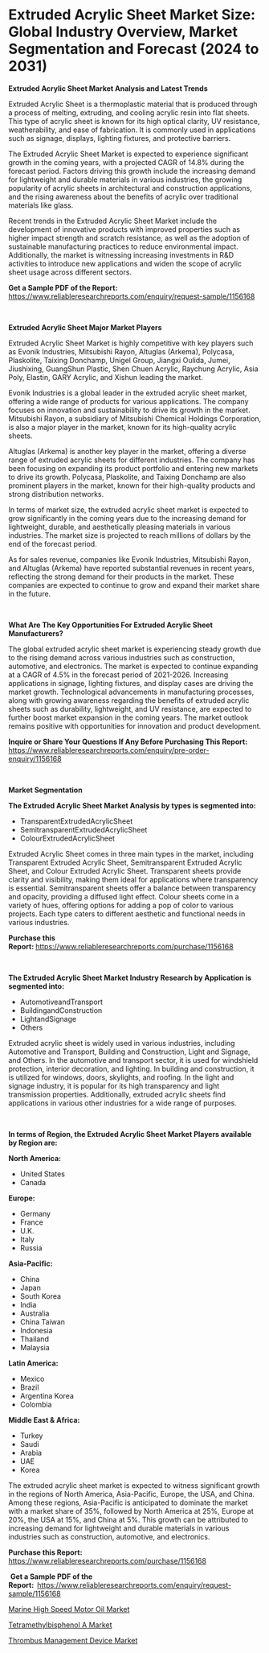 <p><h1>Extruded Acrylic Sheet Market Size: Global Industry Overview, Market Segmentation and Forecast (2024 to 2031)</h1></p><p><strong>Extruded Acrylic Sheet Market Analysis and Latest Trends</strong></p>
<p><p>Extruded Acrylic Sheet is a thermoplastic material that is produced through a process of melting, extruding, and cooling acrylic resin into flat sheets. This type of acrylic sheet is known for its high optical clarity, UV resistance, weatherability, and ease of fabrication. It is commonly used in applications such as signage, displays, lighting fixtures, and protective barriers.</p><p>The Extruded Acrylic Sheet Market is expected to experience significant growth in the coming years, with a projected CAGR of 14.8% during the forecast period. Factors driving this growth include the increasing demand for lightweight and durable materials in various industries, the growing popularity of acrylic sheets in architectural and construction applications, and the rising awareness about the benefits of acrylic over traditional materials like glass.</p><p>Recent trends in the Extruded Acrylic Sheet Market include the development of innovative products with improved properties such as higher impact strength and scratch resistance, as well as the adoption of sustainable manufacturing practices to reduce environmental impact. Additionally, the market is witnessing increasing investments in R&D activities to introduce new applications and widen the scope of acrylic sheet usage across different sectors.</p></p>
<p><strong>Get a Sample PDF of the Report:&nbsp;</strong> <a href="https://www.reliableresearchreports.com/enquiry/request-sample/1156168">https://www.reliableresearchreports.com/enquiry/request-sample/1156168</a></p>
<p>&nbsp;</p>
<p><strong>Extruded Acrylic Sheet Major Market Players</strong></p>
<p><p>Extruded Acrylic Sheet Market is highly competitive with key players such as Evonik Industries, Mitsubishi Rayon, Altuglas (Arkema), Polycasa, Plaskolite, Taixing Donchamp, Unigel Group, Jiangxi Oulida, Jumei, Jiushixing, GuangShun Plastic, Shen Chuen Acrylic, Raychung Acrylic, Asia Poly, Elastin, GARY Acrylic, and Xishun leading the market.</p><p>Evonik Industries is a global leader in the extruded acrylic sheet market, offering a wide range of products for various applications. The company focuses on innovation and sustainability to drive its growth in the market. Mitsubishi Rayon, a subsidiary of Mitsubishi Chemical Holdings Corporation, is also a major player in the market, known for its high-quality acrylic sheets.</p><p>Altuglas (Arkema) is another key player in the market, offering a diverse range of extruded acrylic sheets for different industries. The company has been focusing on expanding its product portfolio and entering new markets to drive its growth. Polycasa, Plaskolite, and Taixing Donchamp are also prominent players in the market, known for their high-quality products and strong distribution networks.</p><p>In terms of market size, the extruded acrylic sheet market is expected to grow significantly in the coming years due to the increasing demand for lightweight, durable, and aesthetically pleasing materials in various industries. The market size is projected to reach millions of dollars by the end of the forecast period.</p><p>As for sales revenue, companies like Evonik Industries, Mitsubishi Rayon, and Altuglas (Arkema) have reported substantial revenues in recent years, reflecting the strong demand for their products in the market. These companies are expected to continue to grow and expand their market share in the future.</p></p>
<p>&nbsp;</p>
<p><strong>What Are The Key Opportunities For Extruded Acrylic Sheet Manufacturers?</strong></p>
<p><p>The global extruded acrylic sheet market is experiencing steady growth due to the rising demand across various industries such as construction, automotive, and electronics. The market is expected to continue expanding at a CAGR of 4.5% in the forecast period of 2021-2026. Increasing applications in signage, lighting fixtures, and display cases are driving the market growth. Technological advancements in manufacturing processes, along with growing awareness regarding the benefits of extruded acrylic sheets such as durability, lightweight, and UV resistance, are expected to further boost market expansion in the coming years. The market outlook remains positive with opportunities for innovation and product development.</p></p>
<p><strong>Inquire or Share Your Questions If Any Before Purchasing This Report:</strong> <a href="https://www.reliableresearchreports.com/enquiry/pre-order-enquiry/1156168">https://www.reliableresearchreports.com/enquiry/pre-order-enquiry/1156168</a></p>
<p>&nbsp;</p>
<p><strong>Market Segmentation</strong></p>
<p><strong>The Extruded Acrylic Sheet Market Analysis by types is segmented into:</strong></p>
<p><ul><li>TransparentExtrudedAcrylicSheet</li><li>SemitransparentExtrudedAcrylicSheet</li><li>ColourExtrudedAcrylicSheet</li></ul></p>
<p><p>Extruded Acrylic Sheet comes in three main types in the market, including Transparent Extruded Acrylic Sheet, Semitransparent Extruded Acrylic Sheet, and Colour Extruded Acrylic Sheet. Transparent sheets provide clarity and visibility, making them ideal for applications where transparency is essential. Semitransparent sheets offer a balance between transparency and opacity, providing a diffused light effect. Colour sheets come in a variety of hues, offering options for adding a pop of color to various projects. Each type caters to different aesthetic and functional needs in various industries.</p></p>
<p><strong>Purchase this Report:&nbsp;</strong><a href="https://www.reliableresearchreports.com/purchase/1156168">https://www.reliableresearchreports.com/purchase/1156168</a></p>
<p>&nbsp;</p>
<p><strong>The Extruded Acrylic Sheet Market Industry Research by Application is segmented into:</strong></p>
<p><ul><li>AutomotiveandTransport</li><li>BuildingandConstruction</li><li>LightandSignage</li><li>Others</li></ul></p>
<p><p>Extruded acrylic sheet is widely used in various industries, including Automotive and Transport, Building and Construction, Light and Signage, and Others. In the automotive and transport sector, it is used for windshield protection, interior decoration, and lighting. In building and construction, it is utilized for windows, doors, skylights, and roofing. In the light and signage industry, it is popular for its high transparency and light transmission properties. Additionally, extruded acrylic sheets find applications in various other industries for a wide range of purposes.</p></p>
<p>&nbsp;</p>
<p><strong>In terms of Region, the Extruded Acrylic Sheet Market Players available by Region are:</strong></p>
<p>
    <p> <strong> North America: </strong>
        <ul>
            <li>United States</li>
            <li>Canada</li>
        </ul>
        </p> 
    <p> <strong> Europe: </strong>
        <ul>
            <li>Germany</li>
            <li>France</li>
            <li>U.K.</li>
            <li>Italy</li>
            <li>Russia</li>
        </ul>
        </p> 
    <p> <strong> Asia-Pacific: </strong>
        <ul>
            <li>China</li>
            <li>Japan</li>
            <li>South Korea</li>
            <li>India</li>
            <li>Australia</li>
            <li>China Taiwan</li>
            <li>Indonesia</li>
            <li>Thailand</li>
            <li>Malaysia</li>
        </ul>
        </p> 
    <p> <strong> Latin America: </strong>
        <ul>
            <li>Mexico</li>
            <li>Brazil</li>
            <li>Argentina Korea</li>
            <li>Colombia</li>
        </ul>
        </p> 
    <p> <strong> Middle East & Africa: </strong>
        <ul>
            <li>Turkey</li>
            <li>Saudi</li>
            <li>Arabia</li>
            <li>UAE</li>
            <li>Korea</li>
        </ul>
    </p>
    </p>
<p><p>The extruded acrylic sheet market is expected to witness significant growth in the regions of North America, Asia-Pacific, Europe, the USA, and China. Among these regions, Asia-Pacific is anticipated to dominate the market with a market share of 35%, followed by North America at 25%, Europe at 20%, the USA at 15%, and China at 5%. This growth can be attributed to increasing demand for lightweight and durable materials in various industries such as construction, automotive, and electronics.</p></p>
<p><strong>Purchase this Report: </strong><a href="https://www.reliableresearchreports.com/purchase/1156168">https://www.reliableresearchreports.com/purchase/1156168</a></p>
<p>&nbsp;<strong>Get a Sample PDF of the Report:&nbsp;&nbsp;</strong><a href="https://www.reliableresearchreports.com/enquiry/request-sample/1156168">https://www.reliableresearchreports.com/enquiry/request-sample/1156168</a></p>
<p><strong></strong></p>
<p><p><a href="https://view.publitas.com/reportprime-1/marine-high-speed-motor-oil-market-furnish-information-about-market-size-market-share-market-dynamics-and-projections-spanning-from-2023-to-2030/">Marine High Speed Motor Oil Market</a></p><p><a href="https://view.publitas.com/reportprime-1/tetramethylbisphenol-a-market-research-report-reveals-the-latest-trends-and-opportunities-of-this-market-for-period-from-2023-2030/">Tetramethylbisphenol A Market</a></p><p><a href="https://view.publitas.com/reportprime-1/thrombus-management-device-market-size-growth-outlook-from-2023-to-2030-projecting-at-markets-trends-analysis-by-application-regional-outlook-and-revenue/">Thrombus Management Device Market</a></p></p>